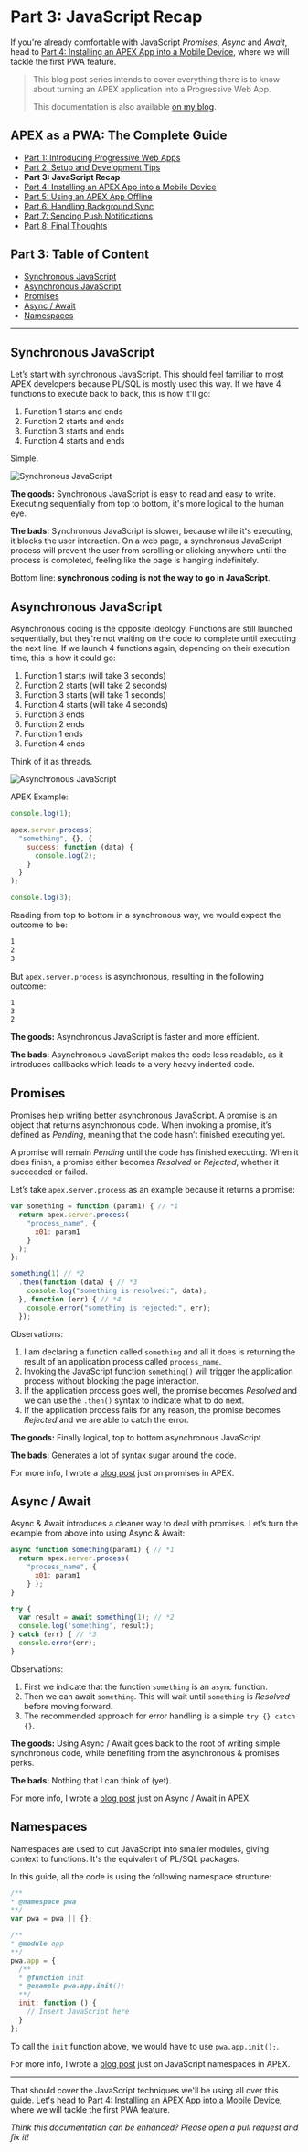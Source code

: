 # Part 3: JavaScript Recap

If you're already comfortable with JavaScript _Promises_, _Async_ and _Await_, head to [Part 4: Installing an APEX App into a Mobile Device](./doc/part4.md), where we will tackle the first PWA feature.

> This blog post series intends to cover everything there is to know about turning an APEX application into a Progressive Web App.
>
> This documentation is also available [on my blog](https://vmorneau.me/apex-pwa-part3).

## APEX as a PWA: The Complete Guide

- [Part 1: Introducing Progressive Web Apps](./doc/part1.md)
- [Part 2: Setup and Development Tips](./doc/part2.md)
- **Part 3: JavaScript Recap**
- [Part 4: Installing an APEX App into a Mobile Device](./doc/part4.md)
- [Part 5: Using an APEX App Offline](./doc/part5.md)
- [Part 6: Handling Background Sync](./doc/part6.md)
- [Part 7: Sending Push Notifications](./doc/part7.md)
- [Part 8: Final Thoughts](./doc/part8.md)

## Part 3: Table of Content

- [Synchronous JavaScript](#synchronous-javascript)
- [Asynchronous JavaScript](#asynchronous-javascript)
- [Promises](#promises)
- [Async / Await](#async-await)
- [Namespaces](#namespaces)

---

## Synchronous JavaScript

Let’s start with synchronous JavaScript. This should feel familiar to most APEX developers because PL/SQL is mostly used this way. If we have 4 functions to execute back to back, this is how it'll go:

1. Function 1 starts and ends
2. Function 2 starts and ends
3. Function 3 starts and ends
4. Function 4 starts and ends

Simple.

![Synchronous JavaScript](./part3-synchronous.png)

**The goods:** Synchronous JavaScript is easy to read and easy to write. Executing sequentially from top to bottom, it's more logical to the human eye.

**The bads:** Synchronous JavaScript is slower, because while it's executing, it blocks the user interaction. On a web page, a synchronous JavaScript process will prevent the user from scrolling or clicking anywhere until the process is completed, feeling like the page is hanging indefinitely.

Bottom line: **synchronous coding is not the way to go in JavaScript**.

## Asynchronous JavaScript

Asynchronous coding is the opposite ideology. Functions are still launched sequentially, but they're not waiting on the code to complete until executing the next line. If we launch 4 functions again, depending on their execution time, this is how it could go:

1. Function 1 starts (will take 3 seconds)
2. Function 2 starts (will take 2 seconds)
3. Function 3 starts (will take 1 seconds)
4. Function 4 starts (will take 4 seconds)
5. Function 3 ends
6. Function 2 ends
7. Function 1 ends
8. Function 4 ends

Think of it as threads.

![Asynchronous JavaScript](./part3-asynchronous.png)

APEX Example:

```javascript
console.log(1);

apex.server.process(
  "something", {}, {
    success: function (data) {
      console.log(2);
    }
  }
);

console.log(3);
```

Reading from top to bottom in a synchronous way, we would expect the outcome to be:

```bash
1
2
3
```

But `apex.server.process` is asynchronous, resulting in the following outcome:

```bash
1
3
2
```

**The goods:** Asynchronous JavaScript is faster and more efficient.

**The bads:** Asynchronous JavaScript makes the code less readable, as it introduces callbacks which leads to a very heavy indented code.

## Promises

Promises help writing better asynchronous JavaScript. A promise is an object that returns asynchronous code. When invoking a promise, it’s defined as _Pending_, meaning that the code hasn’t finished executing yet.

A promise will remain _Pending_ until the code has finished executing. When it does finish, a promise either becomes _Resolved_ or _Rejected_, whether it succeeded or failed.

Let’s take `apex.server.process` as an example because it returns a promise:

```javascript
var something = function (param1) { // *1
  return apex.server.process(
    "process_name", {
      x01: param1
    }
  );
};

something(1) // *2
  .then(function (data) { // *3
    console.log("something is resolved:", data);
  }, function (err) { // *4
    console.error("something is rejected:", err);
  });
```

Observations:

1. I am declaring a function called `something` and all it does is returning the result of an application process called `process_name`.
2. Invoking the JavaScript function `something()` will trigger the application process without blocking the page interaction.
3. If the application process goes well, the promise becomes _Resolved_ and we can use the `.then()` syntax to indicate what to do next.
4. If the application process fails for any reason, the promise becomes _Rejected_ and we are able to catch the error.

**The goods:** Finally logical, top to bottom asynchronous JavaScript.

**The bads:** Generates a lot of syntax sugar around the code.

For more info, I wrote a [blog post](https://vmorneau.me/javascript-promises-in-apex/) just on promises in APEX.

## Async / Await

Async & Await introduces a cleaner way to deal with promises. Let’s turn the example from above into using Async & Await:

```javascript
async function something(param1) { // *1
  return apex.server.process(
    "process_name", {
      x01: param1
    } );
}

try {
  var result = await something(1); // *2
  console.log('something', result);
} catch (err) { // *3
  console.error(err);
}
```

Observations:

1. First we indicate that the function `something` is an `async` function.
2. Then we can await `something`. This will wait until `something` is _Resolved_ before moving forward.
3. The recommended approach for error handling is a simple `try {} catch {}`.

**The goods:** Using Async / Await goes back to the root of writing simple synchronous code, while benefiting from the asynchronous & promises perks.

**The bads:** Nothing that I can think of (yet).

For more info, I wrote a [blog post](https://vmorneau.me/javascript-async-await/) just on Async / Await in APEX.

## Namespaces

Namespaces are used to cut JavaScript into smaller modules, giving context to functions. It's the equivalent of PL/SQL packages.

In this guide, all the code is using the following namespace structure:

```javascript
/**
* @namespace pwa
**/
var pwa = pwa || {};

/**
* @module app
**/
pwa.app = {
  /**
  * @function init
  * @example pwa.app.init();
  **/
  init: function () {
    // Insert JavaScript here
  }
};
```

To call the `init` function above, we would have to use `pwa.app.init();`.

For more info, I wrote a [blog post](https://vmorneau.me/avoid-javascript-mess/#tip2modularizeyourjavascript) just on JavaScript namespaces in APEX.

---

That should cover the JavaScript techniques we'll be using all over this guide. Let's head to [Part 4: Installing an APEX App into a Mobile Device](./doc/part4.md), where we will tackle the first PWA feature.

_Think this documentation can be enhanced? Please open a pull request and fix it!_
